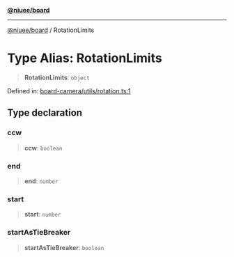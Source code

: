 [**@niuee/board**](../README.md)

***

[@niuee/board](../globals.md) / RotationLimits

# Type Alias: RotationLimits

> **RotationLimits**: `object`

Defined in: [board-camera/utils/rotation.ts:1](https://github.com/niuee/board/blob/a0a1179721d4f4b943b6a9bc156753ac9737e502/src/board-camera/utils/rotation.ts#L1)

## Type declaration

### ccw

> **ccw**: `boolean`

### end

> **end**: `number`

### start

> **start**: `number`

### startAsTieBreaker

> **startAsTieBreaker**: `boolean`
